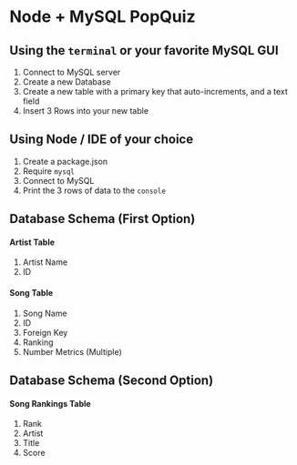 # Node + MySQL PopQuiz

## Using the `terminal` or your favorite MySQL GUI
1. Connect to MySQL server 
2. Create a new Database
3. Create a new table with a primary key that auto-increments, and a text field
4. Insert 3 Rows into your new table

## Using Node / IDE of your choice
1. Create a package.json
2. Require `mysql`
3. Connect to MySQL
4. Print the 3 rows of data to the `console`

## Database Schema (First Option)

#### Artist Table
1. Artist Name
2. ID

#### Song Table
1. Song Name
2. ID
3. Foreign Key
4. Ranking
5. Number Metrics (Multiple)


## Database Schema (Second Option)

#### Song Rankings Table
1. Rank
2. Artist
3. Title
4. Score



